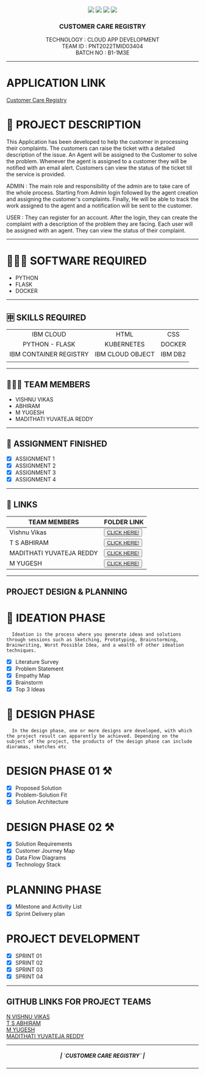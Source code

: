 <br>
<div align="center">

[![](https://img.shields.io/github/contributors/IBM-EPBL/IBM-Project-4659-1658737183)](https://github.com/IBM-EPBL/IBM-Project-4659-1658737183/graphs/contributors)
[![](https://img.shields.io/github/forks/IBM-EPBL/IBM-Project-4659-1658737183)](https://github.com/IBM-EPBL/IBM-Project-4659-1658737183/network/members)
[![](https://img.shields.io/github/stars/IBM-EPBL/IBM-Project-4659-1658737183)](https://github.com/IBM-EPBL/IBM-Project-4659-1658737183/stargazers)
[![](https://img.shields.io/github/issues/IBM-EPBL/IBM-Project-4659-1658737183)](https://github.com/IBM-EPBL/IBM-Project-4659-1658737183/issues)
<br /> 

<!-- PROJECT LOGO -->

<p align="center">
  <h3 align="center" size=20px>CUSTOMER CARE REGISTRY</h3>

  <p align="center">
    TECHNOLOGY : CLOUD APP DEVELOPMENT <br />
    TEAM ID    : PNT2022TMID03404 <br />
    BATCH NO   : B1-1M3E <br />  
  </p>
</p>
<hr>
</div>

# APPLICATION LINK
[Customer Care Registry](http://169.51.204.215:30106/)

# 📝 PROJECT DESCRIPTION

This Application has been developed to help the customer in processing their complaints.  The customers can raise the ticket with a detailed description of the issue.  An Agent will be assigned to the Customer to solve the problem.  Whenever the agent is assigned to a customer they will be notified with an email alert.  Customers can view the status of the ticket till the service is provided.

 ADMIN :
 The main role and responsibility of the admin are to take care of the whole process.  Starting from Admin login followed by the agent creation and assigning the customer's complaints.  Finally, He will be able to track the work assigned to the agent and a notification will be sent to the customer.

 USER :
 They can register for an account.  After the login, they can create the complaint with a description of the problem they are facing.  Each user will be assigned with an agent.  They can view the status of their complaint.
<hr>

# 👨🏻‍💻 SOFTWARE REQUIRED <br />
- PYTHON<br />
- FLASK<br />
- DOCKER<br />

<hr>

## 🈸 SKILLS REQUIRED
|    |   |   |
| :---:         |     :---:      |          :---: | 
| IBM CLOUD   | HTML     | CSS    | JAVASCRIPT | 
| PYTHON - FLASK    | KUBERNETES      | DOCKER    |
| IBM CONTAINER REGISTRY | IBM CLOUD OBJECT | IBM DB2 |
| | | |


<hr>

## 🧑🏻‍🦰 TEAM MEMBERS
- VISHNU VIKAS
- ABHIRAM  
- M YUGESH
- MADITHATI YUVATEJA REDDY

<hr>

## 📒 ASSIGNMENT FINISHED
- [x] ASSIGNMENT 1
- [x] ASSIGNMENT 2
- [x] ASSIGNMENT 3 
- [x] ASSIGNMENT 4
<hr>

## 🔗 LINKS

| TEAM MEMBERS | FOLDER LINK    |
| ------------- | ------------- |
| Vishnu Vikas  | <button> <a href="https://github.com/IBM-EPBL/IBM-Project-4659-1658737183/tree/main/Assignments/N.Vishnu%20vikas(Team%20Leader)">CLICK HERE!  </a></button>                 
| T S ABHIRAM | <button> <a href="https://github.com/IBM-EPBL/IBM-Project-4659-1658737183/tree/main/Assignments/TS%20ABHIRAM%20(TEAM%20MEMBER%201)">CLICK HERE!  </a> </button> |
| MADITHATI YUVATEJA REDDY     | <button><a href="https://github.com/IBM-EPBL/IBM-Project-4659-1658737183/tree/main/Assignments/MADITHATI%20YUVATEJA%20REDDY%20(TEAM%20MEMBER%202)">CLICK HERE!  </a> </button> |
| M YUGESH     | <button><a href="https://github.com/IBM-EPBL/IBM-Project-4659-1658737183/tree/main/Assignments/M%20Yugesh%20(TEAM%20MEMBER%203)">CLICK HERE!  </a> </button> |

<hr>

## PROJECT DESIGN & PLANNING
# 🧩 IDEATION PHASE

      Ideation is the process where you generate ideas and solutions through sessions such as Sketching, Prototyping, Brainstorming, Brainwriting, Worst Possible Idea, and a wealth of other ideation techniques.
- [x] Literature Survey
- [x] Problem Statement
- [x] Empathy Map
- [x] Brainstorm
- [x] Top 3 Ideas

# 📝 DESIGN PHASE 
      In the design phase, one or more designs are developed, with which the project result can apparently be achieved. Depending on the subject of the project, the products of the design phase can include dioramas, sketches etc

# DESIGN PHASE 01 ⚒️
- [x] Proposed Solution
- [x] Problem-Solution Fit
- [x] Solution Architecture

# DESIGN PHASE 02 ⚒️
- [x] Solution Requirements
- [x] Customer Journey Map
- [x] Data Flow Diagrams
- [x] Technology Stack

# PLANNING PHASE
- [x] Milestone and Activity List
- [x] Sprint Delivery plan

# PROJECT DEVELOPMENT 
- [x] SPRINT 01
- [x] SPRINT 02
- [x] SPRINT 03
- [x] SPRINT 04

<hr>

## GITHUB LINKS FOR PROJECT TEAMS

[N VISHNU VIKAS](https://github.com/Vishnuvikas888) <br>
[T S ABHIRAM](https://github.com/abhisaritha)  <br>
[M YUGESH](https://github.com/Yugesh2001) <br>
[MADITHATI YUVATEJA REDDY](https://github.com/teja003)<br>

<hr>
<div align="center">
 <h5> | `CUSTOMER CARE REGISTRY` |</h5>

<hr>
                   
